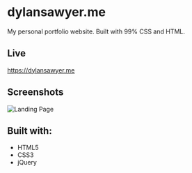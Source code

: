 # dylansawyer.me
My personal portfolio website.  Built with 99% CSS and HTML.

## Live
https://dylansawyer.me

## Screenshots

![Landing Page](https://imgur.com/Gdeu1xl.png)

## Built with:
* HTML5
* CSS3
* jQuery
